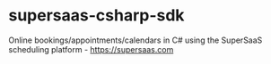 # supersaas-csharp-sdk
Online bookings/appointments/calendars in C# using the SuperSaaS scheduling platform - https://supersaas.com
